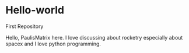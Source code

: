 # Hello-world
First Repository


Hello, PaulisMatrix here.
I love discussing about rocketry especially about spacex and I love python programming.
